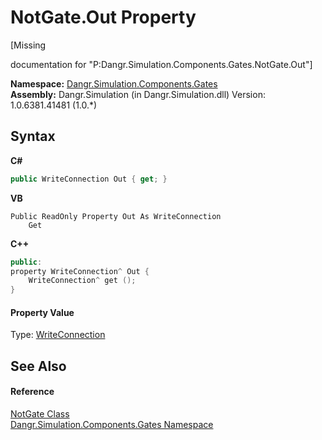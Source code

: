 # NotGate.Out Property 
 

\[Missing <summary> documentation for "P:Dangr.Simulation.Components.Gates.NotGate.Out"\]

**Namespace:**&nbsp;<a href="N_Dangr_Simulation_Components_Gates">Dangr.Simulation.Components.Gates</a><br />**Assembly:**&nbsp;Dangr.Simulation (in Dangr.Simulation.dll) Version: 1.0.6381.41481 (1.0.*)

## Syntax

**C#**<br />
``` C#
public WriteConnection Out { get; }
```

**VB**<br />
``` VB
Public ReadOnly Property Out As WriteConnection
	Get
```

**C++**<br />
``` C++
public:
property WriteConnection^ Out {
	WriteConnection^ get ();
}
```


#### Property Value
Type: <a href="T_Dangr_Simulation_Connections_WriteConnection">WriteConnection</a>

## See Also


#### Reference
<a href="T_Dangr_Simulation_Components_Gates_NotGate">NotGate Class</a><br /><a href="N_Dangr_Simulation_Components_Gates">Dangr.Simulation.Components.Gates Namespace</a><br />